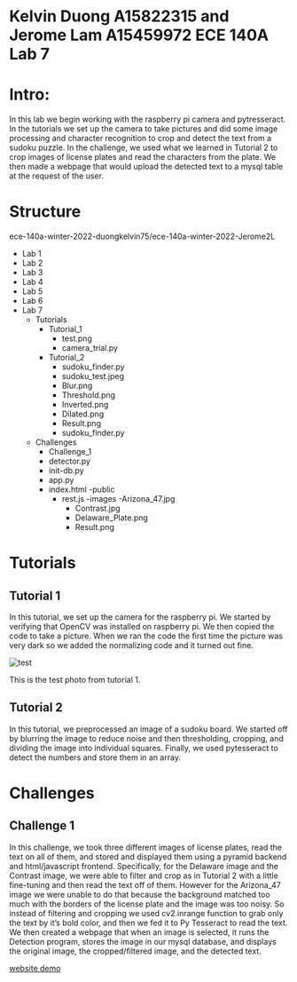 # Kelvin Duong A15822315 and Jerome Lam A15459972  ECE 140A Lab 7

# Intro:
In this lab we begin working with the raspberry pi camera and pytresseract. In the tutorials we set up the camera to take pictures and did some image processing and character recognition to crop and detect the text from a sudoku puzzle. In the challenge, we used what we learned in Tutorial 2 to crop images of license plates and read the characters from the plate. We then made a webpage that would upload the detected text to a mysql table at the request of the user.

# Structure 
ece-140a-winter-2022-duongkelvin75/ece-140a-winter-2022-Jerome2L
- Lab 1
- Lab 2
- Lab 3
- Lab 4
- Lab 5
- Lab 6
- Lab 7
	- Tutorials
		- Tutorial_1
			- test.png
			- camera_trial.py
		- Tutorial_2
			- sudoku_finder.py
			- sudoku_test.jpeg
			- Blur.png
			- Threshold.png
			- Inverted.png
			- Dilated.png
			- Result.png
			- sudoku_finder.py
	- Challenges
		- Challenge_1
		- detector.py
		- init-db.py
		- app.py
		- index.html
		-public
			- rest.js
			-images
				-Arizona_47.jpg
				- Contrast.jpg
				- Delaware_Plate.png
				- Result.png
		
# Tutorials

## Tutorial 1
In this tutorial, we set up the camera for the raspberry pi. We started by verifying that OpenCV was installed on raspberry pi. We then copied the code to take a picture. When we ran the code the first time the picture was very dark so we added the normalizing code and it turned out fine.

![test](https://github.com/UCSD-ECE140/ece-140a-winter-2022-Jerome2L/blob/master/Lab%207/Tutorials/Tutorial_1/test.jpg) 

This is the test photo from tutorial 1.


## Tutorial 2
In this tutorial, we preprocessed an image of a sudoku board. We started off by blurring the image to reduce noise and then thresholding, cropping, and dividing the image into individual squares. Finally, we used pytesseract to detect the numbers and store them in an array. 

# Challenges

## Challenge 1
In this challenge, we took three different images of license plates, read the text on all of them, and stored and displayed them using a pyramid backend and html/javascript frontend. Specifically, for the Delaware image and the Contrast image, we were able to filter and crop as in Tutorial 2 with a little fine-tuning and then read the text off of them. However for the Arizona_47 image we were unable to do that because the background matched too much with the borders of the license plate and the image was too noisy. So instead of filtering and cropping we used cv2.inrange function to grab only the text by it’s bold color, and then we fed it to Py Tesseract to read the text. We then created a webpage that when an image is selected, it runs the Detection program, stores the image in our mysql database, and displays the original image, the cropped/filtered image, and the detected text.

[website demo](https://youtu.be/CV8dpK90taA)
